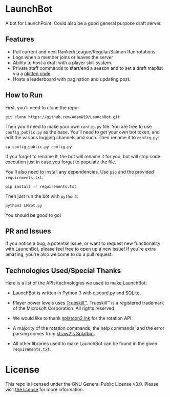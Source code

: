 # LaunchBot
A bot for LaunchPoint. Could also be a good general purpose draft server.

## Features
- Pull current and next Ranked/League/Regular/Salmon Run rotations.
- Logs when a member joins or leaves the server
- Ability to host a draft with a player skill system.
- Private staff commands to start/end a season and to set a draft maplist via a [nkitten code](http://nkitten.net/splatoon2/random/).
- Hosts a leaderboard with pagination and updating post.

## How to Run
First, you'll need to clone the repo:
```console
git clone https://github.com/AdamW19/LaunchBot.git
```

Then you'll need to make your own `config.py` file. You are free to use `config_public.py` as the base. You'll need to get your own bot token,
and edit the various logging channels and such.
Then rename it to `config.py`:

```console
cp config_public.py config.py
```
If you forget to rename it, the bot will rename it for you, but will stop code execution just in case you forget to 
populate the file.

You'll also need to install any dependencies. Use `pip` and the provided `requirements.txt`:
```console
pip install -r requirements.txt
```

Then just run the bot with `python3`:
```console
python3 LPBot.py
```
You should be good to go!

## PR and Issues
If you notice a bug, a potential issue, or want to request new functionality with LaunchBot, please feel free to open 
up a new issue! If you're extra amazing, you're also welcome to do a pull request. 

## Technologies Used/Special Thanks
Here is a list of the APIs/technologies we used to make LaunchBot:
- LaunchBot is written in Python 3 with
[discord.py](https://discordpy.readthedocs.io/en/latest/) and 
SQLite. 
- Player power levels uses [Trueskill™](http://research.microsoft.com/en-us/projects/trueskill/).
Trueskill™ is a registered trademark of the Microsoft Corporation. All rights reserved.

- We would like to thank [splatoon2.ink](https://splatoon2.ink/) for the
rotation API.
- A majority of the rotation commands, the help commands, and the error parsing comes from [ktraw2's Splatbot](https://github.com/ktraw2/SplatBot).

- All other libraries used to make LaunchBot can be found in the given `requirements.txt`.

# License
This repo is licensed under the GNU General Public License v3.0. Please visit [the license](LICENSE) for more information.
